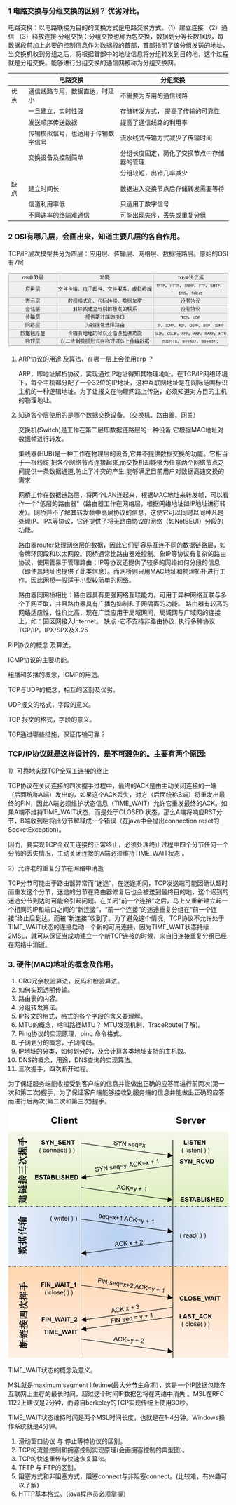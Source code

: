 ### 1 电路交换与分组交换的区别？ 优劣对比。

电路交换：以电路联接为目的的交换方式是电路交换方式。（1）建立连接	（2）通信	（3）释放连接
分组交换：分组交换也称为包交换，数据划分等长数据段，每数据段前加上必要的控制信息作为数据段的首部，首部指明了该分组发送的地址，当交换机收到分组之后，将根据首部中的地址信息将分组转发到目的地，这个过程就是分组交换。能够进行分组交换的通信网被称为分组交换网。

|      | 电路交换                           | 分组交换                                   |
| ---- | ---------------------------------- | ------------------------------------------ |
| 优点 | 通信线路专用，数据直达，时延小     | 不需要为专用的通信线路                     |
|      | 一旦建立，实时性强                 | 存储转发方式， 提高了传输的可靠性          |
|      | 发送顺序传送数据                   | 提高了通信线路的利用率                     |
|      | 传输模拟信号，也适用于传输数字信号 | 流水线式传输方式减少了传输时间             |
|      | 交换设备及控制简单                 | 分组长度固定，简化了交换节点中存储器的管理 |
|      |                                    | 分组较短，出错几率减少                     |
| 缺点 | 建立时间长                         | 数据进入交换节点后存储转发需要等待         |
|      | 信道利用率低                       | 只适用于数字信号                           |
|      | 不同速率的终端难通信               | 可能出现失序，丢失或重复分组               |

### 2 OSI有哪几层，会画出来，知道主要几层的各自作用。

   TCP/IP层次模型共分为四层：应用层、传输层、网络层、数据链路层。原始的OSI有7层

![OSI](../img/OSI.png)

1. ARP协议的用途 及算法、在哪一层上会使用arp ？

   ARP，即地址解析协议，实现通过IP地址得知其物理地址。在TCP/IP网络环境下，每个主机都分配了一个32位的IP地址，这种互联网地址是在网际范围标识主机的一种逻辑地址。为了让报文在物理网路上传送，必须知道对方目的主机的物理地址。

2. 知道各个层使用的是哪个数据交换设备。（交换机、路由器、网关）

   交换机(Switch)是工作在第二层即数据链路层的一种设备,它根据MAC地址对数据帧进行转发。 

   集线器(HUB)是一种工作在物理层的设备,它并不提供数据交换的功能。它相当于一根线缆,把各个网络节点连接起来,而交换机却能够为任意两个网络节点之间提供一条数据通道,防止了冲突的产生,能够满足目前用户对数据高速交换的需求

   

   网桥工作在数据链路层，将两个LAN连起来，根据MAC地址来转发帧，可以看作一个"低层的路由器"（路由器工作在网络层，根据网络地址如IP地址进行转发）。网桥并不了解其转发帧中高层协议的信息，这使它可以同时以同种凡是处理IP、IPX等协议，它还提供了将无路由协议的网络（如NetBEUI）分段的功能。

   

   路由器router处理网络层的数据，因此它们更容易互连不同的数据链路层，如令牌环网段和以太网段。网桥通常比路由器难控制。象IP等协议有复杂的路由协议，使网管易于管理路由；IP等协议还提供了较多的网络如何分段的信息（即使其地址也提供了此类信息）。而网桥则只用MAC地址和物理拓扑进行工作。因此网桥一般适于小型较简单的网络。

   路由器同网桥相比：路由器具有更强网络互联能力，可用于异种网络互联与多个子网互联，并且路由器具有广播包抑制和子网隔离的功能。 路由器有较高的网络适应性，性价比高，现在广泛应用于局域网间，局域网与广域网的连接上，如：园区网接入Internet。  缺点 ·它不支持非路由协议..执行多种协议TCP/IP，IPX/SPX及X.25



RIP协议的概念 及算法。

ICMP协议的主要功能。

组播和多播的概念，IGMP的用途。

TCP与UDP的概念，相互的区别及优劣。



UDP报文的格式，字段的意义。

TCP 报文的格式，字段的意义。

TCP通过哪些措施，保证传输可靠？

###  TCP/IP协议就是这样设计的，是不可避免的。主要有两个原因:

1）可靠地实现TCP全双工连接的终止

TCP协议在关闭连接的四次握手过程中，最终的ACK是由主动关闭连接的一端（后面统称A端）发出的，如果这个ACK丢失，对方（后面统称B端）将重发出最终的FIN，因此A端必须维护状态信息（TIME_WAIT）允许它重发最终的ACK。如果A端不维持TIME_WAIT状态，而是处于CLOSED 状态，那么A端将响应RST分节，B端收到后将此分节解释成一个错误（在java中会抛出connection reset的SocketException)。

因而，要实现TCP全双工连接的正常终止，必须处理终止过程中四个分节任何一个分节的丢失情况，主动关闭连接的A端必须维持TIME_WAIT状态 。

 

2）允许老的重复分节在网络中消逝 

TCP分节可能由于路由器异常而“迷途”，在迷途期间，TCP发送端可能因确认超时而重发这个分节，迷途的分节在路由器修复后也会被送到最终目的地，这个迟到的迷途分节到达时可能会引起问题。在关闭“前一个连接”之后，马上又重新建立起一个相同的IP和端口之间的“新连接”，“前一个连接”的迷途重复分组在“前一个连接”终止后到达，而被“新连接”收到了。为了避免这个情况，TCP协议不允许处于TIME_WAIT状态的连接启动一个新的可用连接，因为TIME_WAIT状态持续2MSL，就可以保证当成功建立一个新TCP连接的时候，来自旧连接重复分组已经在网络中消逝。

### 3. 硬件(MAC)地址的概念及作用。

1. CRC冗余校验算法，反码和检验算法。
2. 如何实现透明传输。
3. 路由表的内容。
4. 分组转发算法。
5. IP报文的格式，格式的各个字段的含义要理解。
6. MTU的概念，啥叫路径MTU？ MTU发现机制，TraceRoute(了解)。
7. Ping协议的实现原理，ping 命令格式。
8. 子网划分的概念，子网掩码。
9. IP地址的分类，如何划分的，及会计算各类地址支持的主机数。
10. DNS的概念，用途，DNS查询的实现算法。
11. 三次握手，四次断开过程。

为了保证服务端能收接受到客户端的信息并能做出正确的应答而进行前两次(第一次和第二次)握手，为了保证客户端能够接收到服务端的信息并能做出正确的应答而进行后两次(第二次和第三次)握手。

![tcp-3-4](../img/tcp-3-4.jpeg)

TIME_WAIT状态的概念及意义。

MSL就是maximum segment lifetime(最大分节生命期），这是一个IP数据包能在互联网上生存的最长时间，超过这个时间IP数据包将在网络中消失 。MSL在RFC 1122上建议是2分钟，而源自berkeley的TCP实现传统上使用30秒。

TIME_WAIT状态维持时间是两个MSL时间长度，也就是在1-4分钟。Windows操作系统就是4分钟。

1. 滑动窗口协议 与 停止等待协议的区别。
2. TCP的流量控制和拥塞控制实现原理(会画拥塞控制的典型图)。
3. TCP的快速重传与快速恢复算法。
4. TFTP 与 FTP的区别。
5. 阻塞方式和非阻塞方式，阻塞connect与非阻塞connect。(比较难，有兴趣可以了解)
6. HTTP基本格式。（java程序员必须掌握）